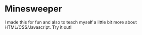 # Minesweeper

I made this for fun and also to teach myself a little bit more about HTML/CSS/Javascript. Try it out!
